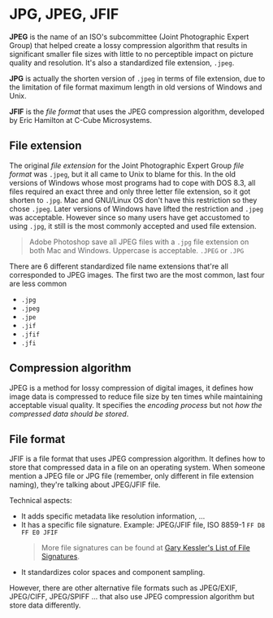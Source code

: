 # JPG, JPEG, JFIF

<!-- tl;dr starts -->

**JPEG** is the name of an ISO's subcommittee (Joint Photographic Expert Group) that helped create a lossy compression algorithm that results in significant smaller file sizes with little to no perceptible impact on picture quality and resolution. It's also a standardized file extension, `.jpeg`.

**JPG** is actually the shorten version of `.jpeg` in terms of file extension, due to the limitation of file format maximum length in old versions of Windows and Unix.

**JFIF** is the _file format_ that uses the JPEG compression algorithm, developed by Eric Hamilton at C-Cube Microsystems.

<!-- tl;dr ends -->

## File extension

The original _file extension_ for the Joint Photographic Expert Group _file format_ was `.jpeg`, but it all came to Unix to blame for this. In the old versions of Windows whose most programs had to cope with DOS 8.3, all files required an exact three and only three letter file extension, so it got shorten to `.jpg`. Mac and GNU/Linux OS don't have this restriction so they chose `.jpeg`. Later versions of Windows have lifted the restriction and `.jpeg` was acceptable. However since so many users have get accustomed to using `.jpg`, it still is the most commonly accepted and used file extension.

> Adobe Photoshop save all JPEG files with a `.jpg` file extension on both Mac and Windows.
> Uppercase is acceptable. `.JPEG` or `.JPG`

There are 6 different standardized file name extensions that're all corresponded to JPEG images. The first two are the most common, last four are less common

- `.jpg`
- `.jpeg`
- `.jpe`
- `.jif`
- `.jfif`
- `.jfi`

## Compression algorithm

JPEG is a method for lossy compression of digital images, it defines how image data is compressed to reduce file size by ten times while maintaining acceptable visual quality. It specifies the _encoding process_ but not _how the compressed data should be stored_.

## File format

JFIF is a file format that uses JPEG compression algorithm. It defines how to store that compressed data in a file on an operating system. When someone mention a JPEG file or JPG file (remember, only different in file extension naming), they're talking about JPEG/JFIF file.

Technical aspects:

- It adds specific metadata like resolution information, ...
- It has a specific file signature. Example: JPEG/JFIF file, ISO 8859-1 `FF D8 FF E0 JFIF`
  > More file signatures can be found at [Gary Kessler's List of File Signatures](https://www.garykessler.net/library/file_sigs.html).
- It standardizes color spaces and component sampling.

However, there are other alternative file formats such as JPEG/EXIF, JPEG/CIFF, JPEG/SPIFF ... that also use JPEG compression algorithm but store data differently.
